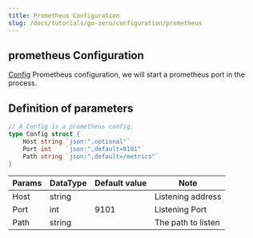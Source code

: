 ```yaml
---
title: Prometheus Configuration
slug: /docs/tutorials/go-zero/configuration/prometheus
---
```


## prometheus Configuration

[Config](https://github.com/zeromicro/go-zero/blob/master/core/prometheus/config.go) Prometheus configuration, we will start a prometheus port in the process.

## Definition of parameters

```go
// A Config is a prometheus config.
type Config struct {
    Host string `json:",optional"`
    Port int    `json:",default=9101"`
    Path string `json:",default=/metrics"`
}

```

| Params | DataType | Default value | Note               |
| ------ | -------- | ------------- | ------------------ |
| Host   | string   |               | Listening address  |
| Port   | int      | 9101          | Listening Port     |
| Path   | string   |               | The path to listen |
